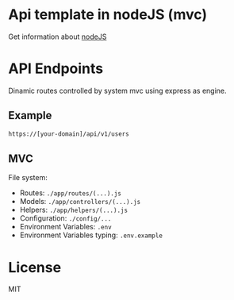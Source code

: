Api template in nodeJS (mvc)
=======

Get information about [nodeJS]

API Endpoints
=======

Dinamic routes controlled by system mvc using express as engine.

Example
---------------

``` html
https://[your-domain]/api/v1/users
```

MVC
---------------

File system:

- Routes: ```./app/routes/(...).js```
- Models: ```./app/controllers/(...).js```
- Helpers: ```./app/helpers/(...).js```
- Configuration: ```./config/...```
- Environment Variables: ```.env```
- Environment Variables typing: ```.env.example```


License
=======
MIT

[nodeJS]: https://nodejs.org
